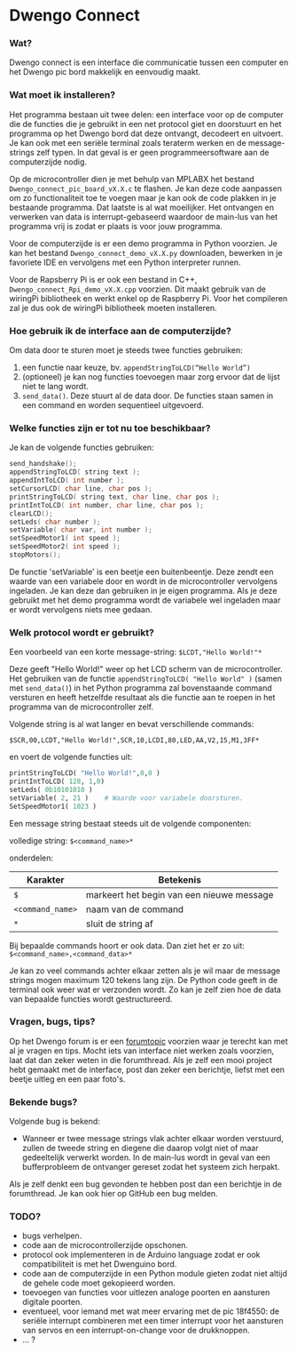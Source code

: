 # Dwengo Connect

### Wat?
Dwengo connect is een interface die communicatie tussen een computer en het Dwengo pic bord makkelijk en eenvoudig maakt. 

### Wat moet ik installeren?
Het programma bestaan uit twee delen: een interface voor op de computer die de functies die je gebruikt in een net protocol giet en doorstuurt en het programma op het Dwengo bord dat deze ontvangt, decodeert en uitvoert.
Je kan ook met een seriële terminal zoals teraterm werken en de message-strings zelf typen. In dat geval is er geen programmeersoftware aan de computerzijde nodig.

Op de microcontroller dien je met behulp van MPLABX het bestand `Dwengo_connect_pic_board_vX.X.c` te flashen. Je kan deze code aanpassen om zo functionaliteit toe te voegen maar je kan ook de code plakken in je bestaande programma. Dat laatste is al wat moeilijker. Het ontvangen en verwerken van data is interrupt-gebaseerd waardoor de main-lus van het programma vrij is zodat er plaats is voor jouw programma.

Voor de computerzijde is er een demo programma in Python voorzien. Je kan het bestand `Dwengo_connect_demo_vX.X.py` downloaden, bewerken in je favoriete IDE en vervolgens met een Python interpreter runnen.

Voor de Rapsberry Pi is er ook een bestand in C++, `Dwengo_connect_Rpi_demo_vX.X.cpp` voorzien. Dit maakt gebruik van de wiringPi bibliotheek en werkt enkel op de Raspberry Pi. Voor het compileren zal je dus ook de wiringPi bibliotheek moeten installeren.

### Hoe gebruik ik de interface aan de computerzijde?
Om data door te sturen moet je steeds twee functies gebruiken:

1. een functie naar keuze, bv. `appendStringToLCD(“Hello World”)`
2. (optioneel) je kan nog functies toevoegen maar zorg ervoor dat de lijst niet te lang wordt.
3. `send_data()`. Deze stuurt al de data door. De functies staan samen in een command en worden sequentieel uitgevoerd.

### Welke functies zijn er tot nu toe beschikbaar?
Je kan de volgende functies gebruiken:
```c++
send_handshake();
appendStringToLCD( string text );
appendIntToLCD( int number );
setCursorLCD( char line, char pos );
printStringToLCD( string text, char line, char pos );
printIntToLCD( int number, char line, char pos );
clearLCD();
setLeds( char number );
setVariable( char var, int number );
setSpeedMotor1( int speed );
setSpeedMotor2( int speed );
stopMotors();
```

De functie 'setVariable' is een beetje een buitenbeentje. Deze zendt een waarde van een variabele door en wordt in de microcontroller vervolgens ingeladen. Je kan deze dan gebruiken in je eigen programma. Als je deze gebruikt met het demo programma wordt de variabele wel ingeladen maar er wordt vervolgens niets mee gedaan.

### Welk protocol wordt er gebruikt?
Een voorbeeld van een korte message-string:
`$LCDT,"Hello World!"*`

Deze geeft "Hello World!" weer op het LCD scherm van de microcontroller. Het gebruiken van de functie `appendStringToLCD( "Hello World" )` (samen met `send_data()`) in het Python programma zal bovenstaande command versturen en heeft hetzelfde resultaat als die functie aan te roepen in het programma van de microcontroller zelf.

Volgende string is al wat langer en bevat verschillende commands:

`$SCR,00,LCDT,"Hello World!",SCR,10,LCDI,80,LED,AA,V2,15,M1,3FF*`

en voert de volgende functies uit:
```python
printStringToLCD( "Hello World!",0,0 )
printIntToLCD( 128, 1,0)
setLeds( 0b10101010 )
setVariable( 2, 21 )    # Waarde voor variabele doorsturen.
SetSpeedMotor1( 1023 )
```

Een message string bestaat steeds uit de volgende componenten:

volledige string: `$<command_name>*`

onderdelen:

Karakter | Betekenis
--- | ---
`$` | markeert het begin van een nieuwe message
`<command_name>` | naam van de command
`*` | sluit de string af


Bij bepaalde commands hoort er ook data. Dan ziet het er zo uit:
`$<command_name>,<command_data>*`

Je kan zo veel commands achter elkaar zetten als je wil maar de message strings mogen maximum 120 tekens lang zijn. De Python code geeft in de terminal ook weer wat er verzonden wordt. Zo kan je zelf zien hoe de data van bepaalde functies wordt gestructureerd.

### Vragen, bugs, tips?
Op het Dwengo forum is er een [forumtopic](http://www.dwengo.org/node/111) voorzien waar je terecht kan met al je vragen en tips. Mocht iets van interface niet werken zoals voorzien, laat dat dan zeker weten in die forumthread. Als je zelf een mooi project hebt gemaakt met de interface, post dan zeker een berichtje, liefst met een beetje uitleg en een paar foto's.

### Bekende bugs?
Volgende bug is bekend:
- Wanneer er twee message strings vlak achter elkaar worden verstuurd, zullen de tweede string en diegene die daarop volgt niet of maar gedeeltelijk verwerkt worden. In de main-lus wordt in geval van een bufferprobleem de ontvanger gereset zodat het systeem zich herpakt.

Als je zelf denkt een bug gevonden te hebben post dan een berichtje in de forumthread. Je kan ook hier op GitHub een bug melden.

### TODO?
- bugs verhelpen.
- code aan de microcontrollerzijde opschonen.
- protocol ook implementeren in de Arduino language zodat er ook compatibiliteit is met het Dwenguino bord.
- code aan de computerzijde in een Python module gieten zodat niet altijd de gehele code moet gekopieerd worden.
- toevoegen van functies voor uitlezen analoge poorten en aansturen digitale poorten.
- eventueel, voor iemand met wat meer ervaring met de pic 18f4550: de seriële interrupt combineren met een timer interrupt voor het aansturen van servos en een interrupt-on-change voor de drukknoppen.
- … ?
